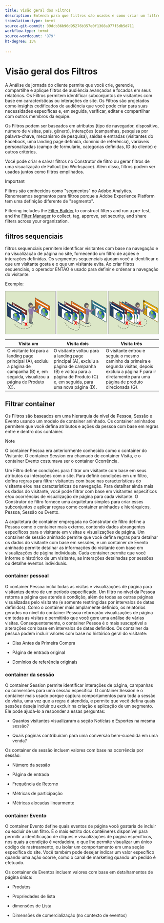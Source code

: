 ```yaml
---
title: Visão geral dos Filtros
description: Entenda para que filtros são usados e como criar um filtro simples.
translation-type: tm+mt
source-git-commit: 09dcb36b96d95276b357e0f1308a977f5db5d711
workflow-type: tm+mt
source-wordcount: '879'
ht-degree: 15%

---
```



# Visão geral dos Filtros

A Análise de jornada do cliente permite que você crie, gerencie, compartilhe e aplique filtros de audiência avançados e focados em seus relatórios. Os Filtros permitem identificar subconjuntos de visitantes com base em características ou interações de site. Os Filtros são projetados como insights codificados de audiência que você pode criar para suas necessidades específicas e, em seguida, verificar, editar e compartilhar com outros membros da equipe.

Os Filtros podem ser baseados em atributos (tipo de navegador, dispositivo, número de visitas, país, gênero), interações (campanhas, pesquisa por palavra-chave, mecanismo de pesquisa), saídas e entradas (visitantes do Facebook, uma landing page definida, domínio de referência), variáveis personalizadas (campo de formulário, categorias definidas, ID do cliente) e outros critérios.

Você pode criar e salvar filtros no Construtor de filtro ou gerar filtros de uma visualização de Fallout (no Workspace). Além disso, filtros podem ser usados juntos como filtros empilhados.

>[!IMPORTANT]
>Filtros são conhecidos como &quot;segmentos&quot; no Adobe Analytics. Renomeamos segmentos para filtros porque a Adobe Experience Platform tem uma definição diferente de &quot;segmento&quot;.

Filtering includes the [Filter Builder](/help/components/filters/create-filters.md) to construct filters and run a pre-test, and the [Filter Manager](/help/components/filters/manage-filters.md) to collect, tag, approve, set security, and share filters across your organization.

## filtros sequenciais

filtros sequenciais permitem identificar visitantes com base na navegação e na visualização de página no site, fornecendo um filtro de ações e interações definidas. Os segmentos sequenciais ajudam você a identificar o que um visitante gosta e o que um visitante evita. Ao criar filtros sequenciais, o operador ENTÃO é usado para definir e ordenar a navegação do visitante.

Exemplo:

![](assets/sequential_fil.png)

| Visita um | Visita dois | Visita três |
|---|---|---|
| O visitante foi para a landing page principal (A), excluiu a página de campanha (B) e, em seguida, visualizou a página de Produto (C). | O visitante voltou para a landing page principal (A), excluiu a página de campanha (B) e voltou para a página de Produto (C) e, em seguida, para uma nova página (D). | O visitante entrou e seguiu o mesmo caminho da primeira e segunda visitas, depois excluiu a página F para ir diretamente para uma página de produto direcionada (G). |

## Filtrar container

Os Filtros são baseados em uma hierarquia de nível de Pessoa, Sessão e Evento usando um modelo de container aninhado. Os container aninhados permitem que você defina atributos e ações da pessoa com base em regras entre e dentro dos container.

>[!NOTE]
>O container Pessoa era anteriormente conhecido como o container do Visitante. O container Session era chamado de container Visita, e o container Evento costumava ser o container Ocorrência.

Um Filtro define condições para filtrar um visitante com base em seus atributos ou interações com o site. Para definir condições em um filtro, defina regras para filtrar visitantes com base nas características do visitante e/ou nas características de navegação. Para detalhar ainda mais os dados do visitante, você pode filtrar com base em visitantes específicos e/ou ocorrências de visualização de página para cada visitante. O Construtor de filtro fornece uma arquitetura simples para criar esses subconjuntos e aplicar regras como container aninhados e hierárquicos, Pessoa, Sessão ou Evento.

A arquitetura de container empregada no Construtor de filtro define a Pessoa como o container mais externo, contendo dados abrangentes específicos para o visitante em visitas e visualizações de página. Um container de sessão aninhado permite que você defina regras para detalhar os dados do visitante com base em sessões, e um container de Evento aninhado permite detalhar as informações do visitante com base em visualizações de página individuais. Cada container permite que você informe o histórico de um visitante, as interações detalhadas por sessões ou detalhe eventos individuais.

### container pessoal

O container Pessoa inclui todas as visitas e visualizações de página para visitantes dentro de um período especificado. Um filtro no nível da Pessoa retorna a página que atende à condição, além de todas as outras páginas visualizadas pelo visitante (e somente restringidas por intervalos de datas definidos). Como o container mais amplamente definido, os relatórios gerados no nível do container Pessoa retornarão visualizações de página em todas as visitas e permitirão que você gere uma análise de várias visitas. Consequentemente, o container Pessoa é o mais susceptível a alterações com base em intervalos de datas definidos.
Os container da pessoa podem incluir valores com base no histórico geral do visitante:

* Dias Antes da Primeira Compra

* Página de entrada original

* Domínios de referência originais

### container da sessão

O container Session permite identificar interações de página, campanhas ou conversões para uma sessão específica. O container Session é o container mais usado porque captura comportamentos para toda a sessão de visita, uma vez que a regra é atendida, e permite que você defina quais sessões deseja incluir ou excluir na criação e aplicação de um segmento. Ele pode ajudá-lo a responder a essas perguntas:

* Quantos visitantes visualizaram a seção Notícias e Esportes na mesma sessão?

* Quais páginas contribuíram para uma conversão bem-sucedida em uma venda?

Os container de sessão incluem valores com base na ocorrência por sessão:

* Número da sessão

* Página de entrada

* Frequência de Retorno

* Métricas de participação

* Métricas alocadas linearmente

### container Evento

O container Evento define quais eventos de página você gostaria de incluir ou excluir de um filtro. É o mais estrito dos contêineres disponível para permitir a identificação de cliques e visualizações de página específicos, nos quais a condição é verdadeira, o que lhe permite visualizar um único código de rastreamento, ou isolar um comportamento em uma seção específica do site. Você também pode desejar indicar um valor específico quando uma ação ocorre, como o canal de marketing quando um pedido é efetuado.

Os container de Eventos incluem valores com base em detalhamentos de página única:

* Produtos

* Propriedades de lista

* dimensões de Lista

* Dimensões de comercialização (no contexto de eventos)